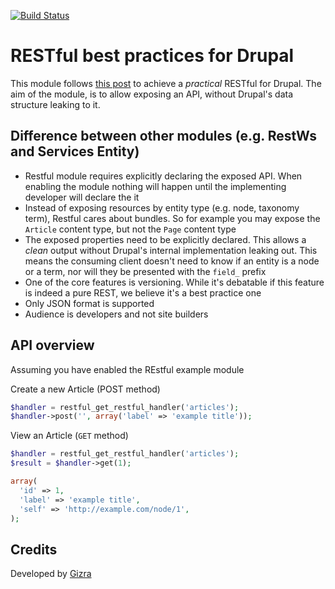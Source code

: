 [![Build Status](https://travis-ci.org/Gizra/restful.png?branch=7.x-1.x)](https://travis-ci.org/Gizra/restful)

# RESTful best practices for Drupal

This module follows [this post](http://www.vinaysahni.com/best-practices-for-a-pragmatic-restful-api) to achieve a _practical_ RESTful for Drupal.
The aim of the module, is to allow exposing an API, without Drupal's data structure leaking to it.

## Difference between other modules (e.g. RestWs and Services Entity)

* Restful module requires explicitly declaring the exposed API. When enabling the
module nothing will happen until the implementing developer will declare the
it
* Instead of exposing resources by entity type (e.g. node, taxonomy term), Restful
cares about bundles. So for example you may expose the ``Article`` content type, but
not the ``Page`` content type
* The exposed properties need to be explicitly declared. This allows a _clean_ output
without Drupal's internal implementation leaking out. This means the consuming
client doesn't need to know if an entity is a node or a term, nor will they be presented
with the ``field_`` prefix
* One of the core features is versioning. While it's debatable if this feature
 is indeed a pure REST, we believe it's a best practice one
* Only JSON format is supported
* Audience is developers and not site builders


## API overview
Assuming you have enabled the REstful example module

Create a new Article (POST method)

```php
$handler = restful_get_restful_handler('articles');
$handler->post('', array('label' => 'example title'));
```

View an Article (``GET`` method)

```php
$handler = restful_get_restful_handler('articles');
$result = $handler->get(1);

array(
  'id' => 1,
  'label' => 'example title',
  'self' => 'http://example.com/node/1',
);

```

## Credits

Developed by [Gizra](http://gizra.com)
